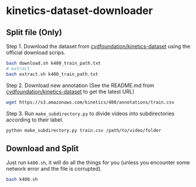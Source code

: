 # kinetics-dataset-downloader

## Split file (Only)

Step 1. Download the dataset from [cvdfoundation/kinetics-dataset](https://github.com/cvdfoundation/kinetics-dataset) using the official download scrips.

```bash
bash download.sh k400_train_path.txt
# extract
bash extract.sh k400_train_path.txt
```

Step 2. Download new annotation (See the README.md from [cvdfoundation/kinetics-dataset](https://github.com/cvdfoundation/kinetics-dataset) to get the latest URL)

```bash
wget https://s3.amazonaws.com/kinetics/400/annotations/train.csv
```

Step 3. Run `make_subdirectory.py` to divide videos into subdirectories according to their label.


```bash
python make_subdirectory.py train.csv /path/to/video/folder
```


## Download and Split

Just run `k400.sh`, it will do all the things for you (unless you encounter some network error and the file is corrupted).

```bash
bash k400.sh
```